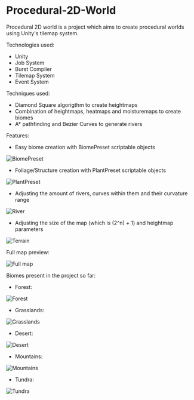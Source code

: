 # Procedural-2D-World
Procedural 2D world is a project which aims to create procedural worlds using Unity's tilemap system.

 Technologies used:
  - Unity
  -   Job System
  -   Burst Compiler
  -   Tilemap System
  -   Event System

 Techniques used:
  - Diamond Square algorigthm to create heightmaps
  - Combination of heightmaps, heatmaps and moisturemaps to create biomes
  - A* pathfinding and Bezier Curves to generate rivers

 Features:
  - Easy biome creation with BiomePreset scriptable objects
    
   ![BiomePreset](https://github.com/SoVerrr/Procedural-2D-World/assets/82769474/cf1a55ec-5897-4190-b45b-8b46758a35db)
  - Foliage/Structure creation with PlantPreset scriptable objects

 ![PlantPreset](https://github.com/SoVerrr/Procedural-2D-World/assets/82769474/a6b43544-821c-4457-8a56-92a4df14250f)
  - Adjusting the amount of rivers, curves within them and their curvature range

 ![River](https://github.com/SoVerrr/Procedural-2D-World/assets/82769474/8cdfbfb5-ceb0-4d4c-96a6-3f6d2e79b07a)
  - Adjusting the size of the map (which is (2^n) + 1) and heightmap parameters

 ![Terrain](https://github.com/SoVerrr/Procedural-2D-World/assets/82769474/ac6f723e-8c2a-42c6-9de4-ffe39b40d183)

 Full map preview:

 ![Full map](https://github.com/SoVerrr/Procedural-2D-World/assets/82769474/660cb2d4-46f3-40db-b01d-817655fc637b)

 Biomes present in the project so far:
 - Forest:

 ![Forest](https://github.com/SoVerrr/Procedural-2D-World/assets/82769474/bd4295ea-b79a-47ca-8801-061e60b834e8)
 - Grasslands:

 ![Grasslands](https://github.com/SoVerrr/Procedural-2D-World/assets/82769474/ad485f26-4eed-4d1c-b64d-d4144ac1033b)
 - Desert:

 ![Desert](https://github.com/SoVerrr/Procedural-2D-World/assets/82769474/c3ce0f2d-2ef1-4069-a2bf-756962268687)
 - Mountains:

 ![Mountains](https://github.com/SoVerrr/Procedural-2D-World/assets/82769474/bfd5dfc6-6bee-499e-a544-8185bc288f41)
 - Tundra:

 ![Tundra](https://github.com/SoVerrr/Procedural-2D-World/assets/82769474/fd58e7c4-57bd-4b57-a5c7-3e48bc69f463)






